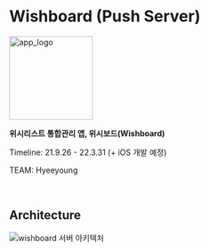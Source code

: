 # Wishboard (Push Server)
<img width="150" alt="app_logo" src="https://user-images.githubusercontent.com/48701368/157261515-b0809692-3fc6-46eb-b4db-a0849cd557b6.svg">

<br>

__위시리스트 통합관리 앱, 위시보드(Wishboard)__

Timeline: 21.9.26 - 22.3.31 (+ iOS 개발 예정)

TEAM: Hyeeyoung   

<br>

## Architecture
![wishboard 서버 아키텍처](https://user-images.githubusercontent.com/68772751/161036877-e8da7a6f-2df1-428a-81c9-db4be316229d.png)
